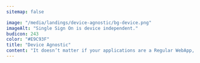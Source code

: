 ```yaml
---
sitemap: false

image: "/media/landings/device-agnostic/bg-device.png"
imageAlt: "Single Sign On is device independent."
budicon: 243
color: "#E9C93F"
title: "Device Agnostic"
content: "It doesn’t matter if your applications are a Regular WebApp, a Single Page App (SPA), a Native mobile app like iOS or Android or Hybrid Mobile Application with Cordova, Phonegap or Ionic, Auth0 provides the same single sign on and log in experience for all of your users, across all of the multiple platforms."
---
```

